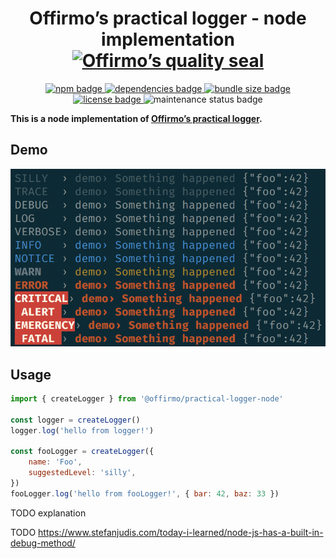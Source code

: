 
<h1 align="center">
	Offirmo’s practical logger - node implementation<br>
	<a href="https://www.offirmo.net/offirmo-monorepo/0-doc/modules-directory/index.html">
		<img src="https://www.offirmo.net/offirmo-monorepo/public/offirmos_quality_seal.png" alt="Offirmo’s quality seal" width="333">
	</a>
</h1>

<p align="center">
	<a alt="npm package page"
	  href="https://www.npmjs.com/package/@offirmo/practical-logger-node">
		<img alt="npm badge"
		  src="https://img.shields.io/npm/v/@offirmo/practical-logger-node.svg">
	</a>
	<a alt="dependencies analysis"
	  href="https://david-dm.org/offirmo/offirmo-monorepo?path=stack--2022%2F2-foundation%2Fpractical-logger--node">
		<img alt="dependencies badge"
		  src="https://img.shields.io/david/offirmo/offirmo-monorepo.svg?path=stack--2022%2F2-foundation%2Fpractical-logger--node">
	</a>
	<a alt="bundle size evaluation"
	  href="https://bundlephobia.com/result?p=@offirmo/practical-logger-node">
		<img alt="bundle size badge"
		  src="https://img.shields.io/bundlephobia/minzip/@offirmo/practical-logger-node.svg">
	</a>
	<a alt="license"
	  href="https://unlicense.org/">
		<img alt="license badge"
		  src="https://img.shields.io/badge/license-public_domain-brightgreen.svg">
	</a>
	<img alt="maintenance status badge"
	  src="https://img.shields.io/maintenance/yes/2023.svg">
</p>

**This is a node implementation of [Offirmo’s practical logger](https://practical-logger-js.netlify.app/).**

## Demo

![dark terminal demo](./doc/screen-term-dark-alt.png)


## Usage

```javascript
import { createLogger } from '@offirmo/practical-logger-node'

const logger = createLogger()
logger.log('hello from logger!')

const fooLogger = createLogger({
	name: 'Foo',
	suggestedLevel: 'silly',
})
fooLogger.log('hello from fooLogger!', { bar: 42, baz: 33 })
```

TODO explanation

TODO https://www.stefanjudis.com/today-i-learned/node-js-has-a-built-in-debug-method/
